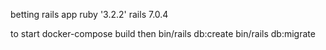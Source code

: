 betting rails app 
ruby '3.2.2'
rails  7.0.4

to start 
docker-compose build
then 
bin/rails db:create
bin/rails db:migrate